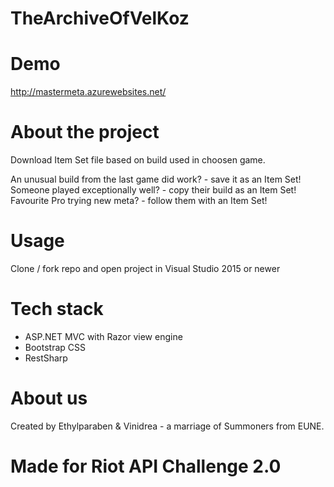 # TheArchiveOfVelKoz

# Demo

http://mastermeta.azurewebsites.net/

# About the project

Download Item Set file based on build used in choosen game.

An unusual build from the last game did work? - save it as an Item Set!
Someone played exceptionally well? - copy their build as an Item Set!
Favourite Pro trying new meta? - follow them with an Item Set!

# Usage

Clone / fork repo and open project in Visual Studio 2015 or newer

# Tech stack

- ASP.NET MVC with Razor view engine
- Bootstrap CSS
- RestSharp

# About us

Created by Ethylparaben &amp; Vinidrea - a marriage of Summoners from EUNE.

# Made for Riot API Challenge 2.0

